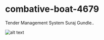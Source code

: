# combative-boat-4679
Tender Management System
Suraj Gundle..


![alt text](https://drive.google.com/file/d/1HMP3xYmgFJ-Y8tyOlF-OlayAvCiO8X2u/view?usp=sharing)
